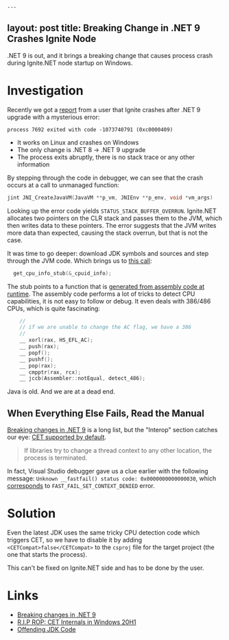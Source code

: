     ---
layout: post
title: Breaking Change in .NET 9 Crashes Ignite Node
---

.NET 9 is out, and it brings a breaking change that causes process crash during Ignite.NET node startup on Windows.

# Investigation

Recently we got a [report](https://lists.apache.org/thread/4080xyvyqljqq0oczj6cf0fskmqjpdzq) from a user that 
Ignite crashes after .NET 9 upgrade with a mysterious error:

```
process 7692 exited with code -1073740791 (0xc0000409)
```

* It works on Linux and crashes on Windows
* The only change is .NET 8 -> .NET 9 upgrade
* The process exits abruptly, there is no stack trace or any other information

By stepping through the code in debugger, we can see that the crash occurs at a call to unmanaged function:
```c++
jint JNI_CreateJavaVM(JavaVM **p_vm, JNIEnv **p_env, void *vm_args)
```

Looking up the error code yields `STATUS_STACK_BUFFER_OVERRUN`. Ignite.NET allocates two pointers on the CLR stack and passes them to the JVM, which then writes data to these pointers. 
The error suggests that the JVM writes more data than expected, causing the stack overrun, but that is not the case.

It was time to go deeper: download JDK symbols and sources and step through the JVM code. 
Which brings us to [this call](https://github.com/microsoft/openjdk-jdk11u/blob/release/jdk-11.0.25_9/src/hotspot/cpu/x86/vm_version_x86.cpp#L618):
```c++
  get_cpu_info_stub(&_cpuid_info);
```

The stub points to a function that is [generated from assembly code at runtime](https://github.com/microsoft/openjdk-jdk11u/blob/release/jdk-11.0.25_9/src/hotspot/cpu/x86/vm_version_x86.cpp#L65). 
The assembly code performs a lot of tricks to detect CPU capabilities, it is not easy to follow or debug. It even deals with 386/486 CPUs, which is quite fascinating:

```c++
    //
    // if we are unable to change the AC flag, we have a 386
    //
    __ xorl(rax, HS_EFL_AC);
    __ push(rax);
    __ popf();
    __ pushf();
    __ pop(rax);
    __ cmpptr(rax, rcx);
    __ jccb(Assembler::notEqual, detect_486);
```

Java is old. And we are at a dead end.

## When Everything Else Fails, Read the Manual

[Breaking changes in .NET 9](https://learn.microsoft.com/en-us/dotnet/core/compatibility/9.0) is a long list, but the "Interop" section catches our eye:
[CET supported by default](https://learn.microsoft.com/en-us/dotnet/core/compatibility/interop/9.0/cet-support).

> If libraries try to change a thread context to any other location, the process is terminated.

In fact, Visual Studio debugger gave us a clue earlier with the following message: `Unknown __fastfail() status code: 0x0000000000000030`, 
which [corresponds](https://www.softwareverify.com/blog/fail-fast-codes/) to `FAST_FAIL_SET_CONTEXT_DENIED` error.

# Solution

Even the latest JDK uses the same tricky CPU detection code which triggers CET, 
so we have to disable it by adding `<CETCompat>false</CETCompat>` to the `csproj` file for the target project (the one that starts the process).

This can't be fixed on Ignite.NET side and has to be done by the user.

# Links

* [Breaking changes in .NET 9](https://learn.microsoft.com/en-us/dotnet/core/compatibility/9.0)
* [R.I.P ROP: CET Internals in Windows 20H1](https://windows-internals.com/cet-on-windows/)
* [Offending JDK Code](https://github.com/microsoft/openjdk-jdk11u/blob/release/jdk-11.0.25_9/src/hotspot/cpu/x86/vm_version_x86.cpp#L618)

